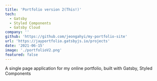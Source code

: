 ```yaml
---
title: 'Portfolio version 2(This!)'
tech:
  - Gatsby
  - Styled Components
  - Gatsby Cloud
company: ''
github: 'https://github.com/jeongahyi/my-portfolio-site'
url: 'https://jayportfolio.gatsbyjs.io/projects'
date: '2021-06-15'
image: './portfolioV2.png'
featured: false
---
```


A single page application for my online portfolio, built with Gatsby, Styled Components